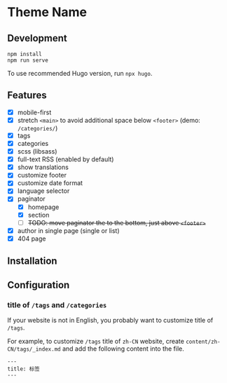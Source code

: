 # Theme Name

## Development

```
npm install
npm run serve
```

To use recommended Hugo version, run `npx hugo`.

## Features

- [x] mobile-first
- [x] stretch `<main>` to avoid additional space below `<footer>` (demo: `/categories/`)
- [x] tags
- [x] categories
- [x] scss (libsass)
- [x] full-text RSS (enabled by default)
- [x] show translations
- [x] customize footer
- [x] customize date format
- [x] language selector
- [x] paginator
    - [x] homepage
    - [x] section
    - [ ] ~~TODO: move paginator the to the bottom, just above `<footer>`~~
- [x] author in single page (single or list)
- [x] 404 page

## Installation

## Configuration

### title of `/tags` and `/categories`

If your website is not in English, you probably want to customize title of `/tags`.

For example, to customize `/tags` title of `zh-CN` website, create `content/zh-CN/tags/_index.md` and add the following content into the file.

```
---
title: 标签
---
```
